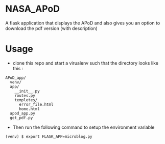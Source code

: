 # NASA_APoD
A flask application that displays the APoD and also gives you an option to download the pdf version (with description)

# Usage  
* clone this repo and start a virualenv such that the directory looks like this :
```
APoD_app/
  venv/
  app/
    __init__.py
    routes.py
    templetes/
      error_file.html
      home.html
  apod_app.py
  get_pdf.py

```
* Then run the following command to setup the environment variable
```
(venv) $ export FLASK_APP=microblog.py
```
